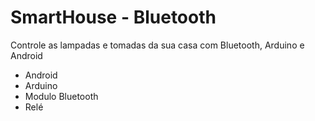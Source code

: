 # SmartHouse - Bluetooth
Controle as lampadas e tomadas da sua casa com Bluetooth, Arduino e Android

- Android
- Arduino
- Modulo Bluetooth
- Relé
